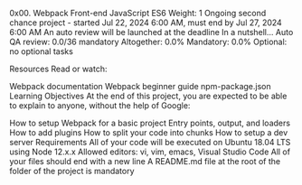 0x00. Webpack
Front-end
JavaScript
ES6
 Weight: 1
 Ongoing second chance project - started Jul 22, 2024 6:00 AM, must end by Jul 27, 2024 6:00 AM
 An auto review will be launched at the deadline
In a nutshell…
Auto QA review: 0.0/36 mandatory
Altogether:  0.0%
Mandatory: 0.0%
Optional: no optional tasks


Resources
Read or watch:

Webpack documentation
Webpack beginner guide
npm-package.json
Learning Objectives
At the end of this project, you are expected to be able to explain to anyone, without the help of Google:

How to setup Webpack for a basic project
Entry points, output, and loaders
How to add plugins
How to split your code into chunks
How to setup a dev server
Requirements
All of your code will be executed on Ubuntu 18.04 LTS using Node 12.x.x
Allowed editors: vi, vim, emacs, Visual Studio Code
All of your files should end with a new line
A README.md file at the root of the folder of the project is mandatory
